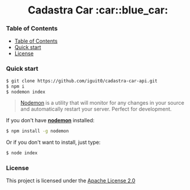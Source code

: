 <h1 align="center"> Cadastra Car :car::blue_car:</h1>

### Table of Contents

- [Table of Contents](#table-of-contents)
- [Quick start](#quick-start)
- [License](#license)

### Quick start

```sh
$ git clone https://github.com/iguit0/cadastra-car-api.git
$ npm i
$ nodemon index
```

> [Nodemon](https://nodemon.io/) is a utility that will monitor for any changes in your source and automatically restart your server. Perfect for development.

If you don't have [<b>nodemon</b>](https://nodemon.io/) installed:

```sh
$ npm install -g nodemon
```

Or if you don't want to install, just type:

```sh
$ node index
```

### License

This project is licensed under the [Apache License 2.0](LICENSE.md)
